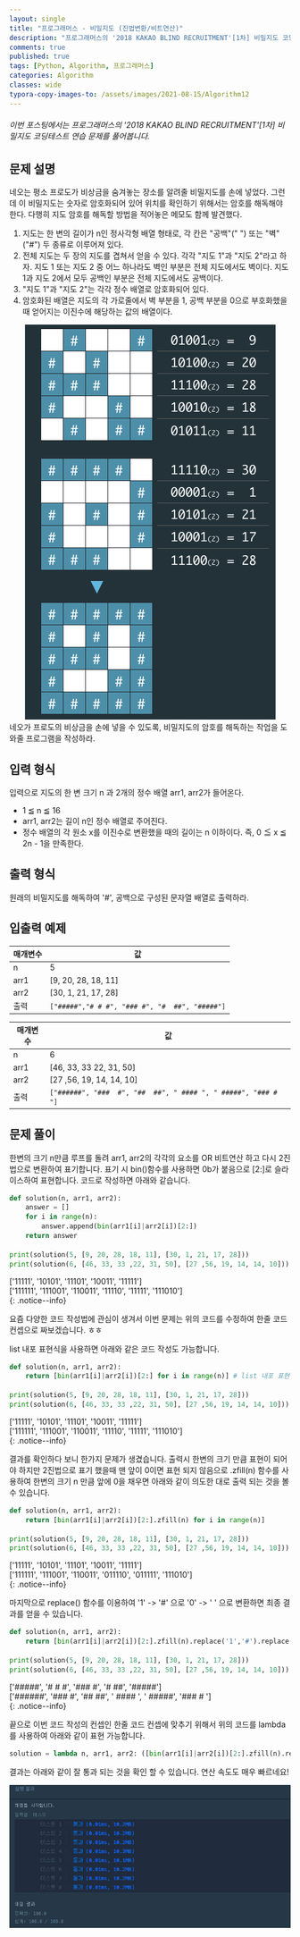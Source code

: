 ```yaml
---
layout: single
title: "프로그래머스 - 비밀지도 (진법변환/비트연산)"
description: "프로그래머스의 '2018 KAKAO BLIND RECRUITMENT'[1차] 비밀지도 코딩테스트 연습 문제를 풀어봅니다."
comments: true
published: true
tags: [Python, Algorithm, 프로그래머스]
categories: Algorithm
classes: wide
typora-copy-images-to: /assets/images/2021-08-15/Algorithm12
---
```


###### 이번 포스팅에서는 프로그래머스의 '2018 KAKAO BLIND RECRUITMENT'\[1차\] 비밀지도 코딩테스트 연습 문제를 풀어봅니다.

## 문제 설명
네오는 평소 프로도가 비상금을 숨겨놓는 장소를 알려줄 비밀지도를 손에 넣었다. 그런데 이 비밀지도는 숫자로 암호화되어 있어 위치를 확인하기 위해서는 암호를 해독해야 한다. 다행히 지도 암호를 해독할 방법을 적어놓은 메모도 함께 발견했다.<br>
1. 지도는 한 변의 길이가 n인 정사각형 배열 형태로, 각 칸은 "공백"(" ") 또는 "벽"("#") 두 종류로 이루어져 있다.
2. 전체 지도는 두 장의 지도를 겹쳐서 얻을 수 있다. 각각 "지도 1"과 "지도 2"라고 하자. 지도 1 또는 지도 2 중 어느 하나라도 벽인 부분은 전체 지도에서도 벽이다. 지도 1과 지도 2에서 모두 공백인 부분은 전체 지도에서도 공백이다.
3. "지도 1"과 "지도 2"는 각각 정수 배열로 암호화되어 있다.
4. 암호화된 배열은 지도의 각 가로줄에서 벽 부분을 1, 공백 부분을 0으로 부호화했을 때 얻어지는 이진수에 해당하는 값의 배열이다.
<center>
<img src="/assets/images/2021-08-15/Algorithm12/1.png" alt="1"/>
</center>
네오가 프로도의 비상금을 손에 넣을 수 있도록, 비밀지도의 암호를 해독하는 작업을 도와줄 프로그램을 작성하라.<br>

## 입력 형식
입력으로 지도의 한 변 크기 n 과 2개의 정수 배열 arr1, arr2가 들어온다.<br>
- 1 ≦ n ≦ 16
- arr1, arr2는 길이 n인 정수 배열로 주어진다.
- 정수 배열의 각 원소 x를 이진수로 변환했을 때의 길이는 n 이하이다. 즉, 0 ≦ x ≦ 2n - 1을 만족한다.

## 출력 형식
원래의 비밀지도를 해독하여 '#', 공백으로 구성된 문자열 배열로 출력하라.

## 입출력 예제
<table>
    <thead>
        <tr><th>매개변수</th><th>값</th></tr>
    </thead>
    <tbody>
        <tr><td>n</td><td>5</td></tr>
        <tr><td>arr1</td><td>[9, 20, 28, 18, 11]</td></tr>
        <tr><td>arr2</td><td>[30, 1, 21, 17, 28]</td></tr>
        <tr><td>출력</td><td><code>[&quot;#####&quot;,&quot;# # #&quot;, &quot;### #&quot;, &quot;#  ##&quot;, &quot;#####&quot;]</code></td></tr>
    </tbody>
</table>
<table>
    <thead>
        <tr><th>매개변수</th><th>값</th></tr>
    </thead>
    <tbody>
        <tr><td>n</td><td>6</td></tr>
        <tr><td>arr1</td><td>[46, 33, 33 22, 31, 50]</td></tr>
        <tr><td>arr2</td><td>[27 ,56, 19, 14, 14, 10]</td></tr>
        <tr><td>출력</td><td><code>[&quot;######&quot;, &quot;###  #&quot;, &quot;##  ##&quot;, &quot; #### &quot;, &quot; #####&quot;, &quot;### # &quot;]</code></td></tr>
    </tbody>
</table>

## 문제 풀이

한변의 크기 n만큼 루프를 돌려 arr1, arr2의 각각의 요소를 OR 비트연산 하고 다시 2진법으로 변환하여 표기합니다. 표기 시 bin()함수를 사용하면 0b가 붙음으로 \[2:\]로 슬라이스하여 표현합니다. 코드로 작성하면 아래와 같습니다.<br>


```python
def solution(n, arr1, arr2):
    answer = []
    for i in range(n):
        answer.append(bin(arr1[i]|arr2[i])[2:])
    return answer

print(solution(5, [9, 20, 28, 18, 11], [30, 1, 21, 17, 28]))
print(solution(6, [46, 33, 33 ,22, 31, 50], [27 ,56, 19, 14, 14, 10]))
```

['11111', '10101', '11101', '10011', '11111']<br>
['111111', '111001', '110011', '11110', '11111', '111010']<br>
{: .notice--info}
    

요즘 다양한 코드 작성법에 관심이 생겨서 이번 문제는 위의 코드를 수정하여 한줄 코드 컨셉으로 짜보겠습니다. ㅎㅎ <br>

list 내포 표현식을 사용하면 아래와 같은 코드 작성도 가능합니다.<br>


```python
def solution(n, arr1, arr2):
    return [bin(arr1[i]|arr2[i])[2:] for i in range(n)] # list 내포 표현식

print(solution(5, [9, 20, 28, 18, 11], [30, 1, 21, 17, 28]))
print(solution(6, [46, 33, 33 ,22, 31, 50], [27 ,56, 19, 14, 14, 10]))
```

['11111', '10101', '11101', '10011', '11111']<br>
['111111', '111001', '110011', '11110', '11111', '111010']<br>
{: .notice--info}
    

결과를 확인하다 보니 한가지 문제가 생겼습니다. 출력시 한변의 크기 만큼 표현이 되어야 하지만 2진법으로 표기 했을때 맨 앞이 0이면 표현 되지 않음으로 .zfill(n) 함수를 사용하여 한변의 크기 n 만큼 앞에 0을 채우면 아래와 같이 의도한 대로 출력 되는 것을 볼 수 있습니다.


```python
def solution(n, arr1, arr2):
    return [bin(arr1[i]|arr2[i])[2:].zfill(n) for i in range(n)]

print(solution(5, [9, 20, 28, 18, 11], [30, 1, 21, 17, 28]))
print(solution(6, [46, 33, 33 ,22, 31, 50], [27 ,56, 19, 14, 14, 10]))
```

['11111', '10101', '11101', '10011', '11111']<br>
['111111', '111001', '110011', '011110', '011111', '111010']<br>
{: .notice--info}
    

마지막으로 replace() 함수를 이용하여 '1' -> '#' 으로 '0' -> ' ' 으로 변환하면 최종 결과를 얻을 수 있습니다.


```python
def solution(n, arr1, arr2):
    return [bin(arr1[i]|arr2[i])[2:].zfill(n).replace('1','#').replace('0',' ') for i in range(n)]

print(solution(5, [9, 20, 28, 18, 11], [30, 1, 21, 17, 28]))
print(solution(6, [46, 33, 33 ,22, 31, 50], [27 ,56, 19, 14, 14, 10]))
```

['#####', '# # #', '### #', '#  ##', '#####']<br>
['######', '###  #', '##  ##', ' #### ', ' #####', '### # ']<br>
{: .notice--info}
    

끝으로 이번 코드 작성의 컨셉인 한줄 코드 컨셉에 맞추기 위해서 위의 코드를 lambda를 사용하여 아래와 같이 표현 가능합니다.<br>


```python
solution = lambda n, arr1, arr2: ([bin(arr1[i]|arr2[i])[2:].zfill(n).replace('1','#').replace('0',' ') for i in range(n)])
```

결과는 아래와 같이 잘 통과 되는 것을 확인 할 수 있습니다. 연산 속도도 매우 빠르네요!<br>
<center>
<img src="/assets/images/2021-08-15/Algorithm12/2.png" alt="2"/>
</center>
